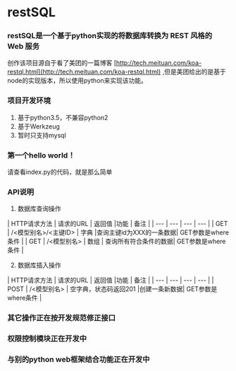 # restSQL
### restSQL是一个基于python实现的将数据库转换为 REST 风格的 Web 服务

创作该项目源自于看了美团的一篇博客 [http://tech.meituan.com/koa-restql.html](http://tech.meituan.com/koa-restql.html) ,但是美团给出的是基于node的实现版本，所以使用python来实现该功能。

### 项目开发环境

 1. 基于python3.5，不兼容python2
 2. 基于Werkzeug
 3. 暂时只支持mysql

### 第一个hello world！

请查看index.py的代码，就是那么简单


### API说明

1. 数据库查询操作

| HTTP请求方法 | 请求的URL | 返回值 |功能 | 备注 |
| --- | --- | --- | --- |
| GET | /<模型别名>/<主键ID> | 字典 |查询主键id为XXX的一条数据| GET参数是where条件 |
| GET | /<模型别名> | 数组 | 查询所有符合条件的数据| GET参数是where条件 |

2. 数据库插入操作

| HTTP请求方法 | 请求的URL | 返回值 |功能 | 备注 |
| --- | --- | --- | --- |
| POST | /<模型别名> | 空字典，状态码返回201 |创建一条新数据| GET参数是where条件 |

### 其它操作正在按开发规范修正接口
### 权限控制模块正在开发中
### 与别的python web框架结合功能正在开发中
